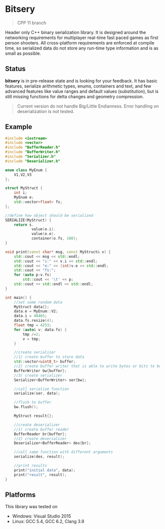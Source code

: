 # Bitsery

> CPP 11 branch

Header only C++ binary serialization library.
It is designed around the networking requirements for multiplayer real-time fast paced games as first person shooters.
All cross-platform requirements are enforced at compile time, so serialized data do not store any run-time type information and is as small as possible.

## Status

**bitsery** is in pre-release state and is looking for your feedback. 
It has basic features, serialize arithmetic types, enums, containers and text, and few advanced features like value ranges and default values (substitution), but is still missing functions for delta changes and geometry compression.
> Current version do not handle Big/Little Endianness.
> Error handling on deserialization is not tested.

## Example
```cpp
#include <iostream>
#include <vector>
#include "BufferReader.h"
#include "BufferWriter.h"
#include "Serializer.h"
#include "Deserializer.h"

enum class MyEnum {
    V1,V2,V3
};

struct MyStruct {
    int i;
    MyEnum e;
    std::vector<float> fs;
};

//define how object should be serialized
SERIALIZE(MyStruct) {
    return s.
            value(o.i).
            value(o.e).
            container(o.fs, 100);
}

void print(const char* msg, const MyStruct& v) {
    std::cout << msg << std::endl;
    std::cout << "i:" << v.i << std::endl;
    std::cout << "e:" << (int)v.e << std::endl;
    std::cout << "fs:";
    for (auto p:v.fs)
        std::cout << '\t' << p;
    std::cout << std::endl << std::endl;
}

int main() {
    //set some random data
    MyStruct data{};
    data.e = MyEnum::V2;
    data.i = 48465;
    data.fs.resize(4);
    float tmp = 4253;
    for (auto& v: data.fs) {
        tmp /=2;
        v = tmp;
    }

    //create serializer
    //1) create buffer to store data
    std::vector<uint8_t> buffer;
    //2) create buffer writer that is able to write bytes or bits to buffer
    BufferWriter bw{buffer};
    //3) create serializer
    Serializer<BufferWriter> ser{bw};

    //call serialize function
    serialize(ser, data);

    //flush to buffer
    bw.flush();

    MyStruct result{};

    //create deserializer
    //1) create buffer reader
    BufferReader br{buffer};
    //2) create deserializer
    Deserializer<BufferReader> des{br};

    //call same function with different arguments
    serialize(des, result);

    //print results
    print("initial data", data);
    print("result", result);
}
```

## Platforms

This library was tested on
* Windows: Visual Studio 2015
* Linux: GCC 5.4, GCC 6.2, Clang 3.9

